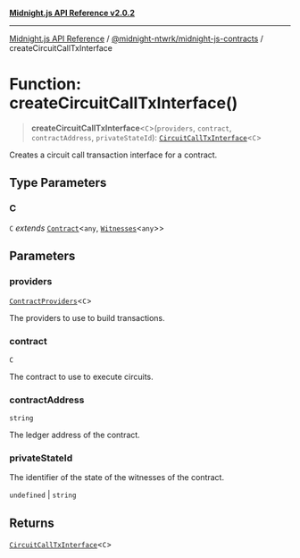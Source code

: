 [**Midnight.js API Reference v2.0.2**](../../../README.md)

***

[Midnight.js API Reference](../../../packages.md) / [@midnight-ntwrk/midnight-js-contracts](../README.md) / createCircuitCallTxInterface

# Function: createCircuitCallTxInterface()

> **createCircuitCallTxInterface**\<`C`\>(`providers`, `contract`, `contractAddress`, `privateStateId`): [`CircuitCallTxInterface`](../type-aliases/CircuitCallTxInterface.md)\<`C`\>

Creates a circuit call transaction interface for a contract.

## Type Parameters

### C

`C` *extends* [`Contract`](../../midnight-js-types/interfaces/Contract.md)\<`any`, [`Witnesses`](../../midnight-js-types/type-aliases/Witnesses.md)\<`any`\>\>

## Parameters

### providers

[`ContractProviders`](../type-aliases/ContractProviders.md)\<`C`\>

The providers to use to build transactions.

### contract

`C`

The contract to use to execute circuits.

### contractAddress

`string`

The ledger address of the contract.

### privateStateId

The identifier of the state of the witnesses of the contract.

`undefined` | `string`

## Returns

[`CircuitCallTxInterface`](../type-aliases/CircuitCallTxInterface.md)\<`C`\>
